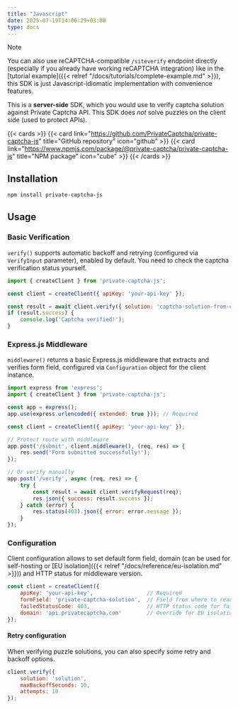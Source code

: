 ```yaml
---
title: "Javascript"
date: 2025-07-19T14:06:29+03:00
type: docs
---
```


> [!NOTE]
> You can also use reCAPTCHA-compatible `/siteverify` endpoint directly (especially if you already have working reCAPTCHA integration) like in the [tutorial example]({{< relref "/docs/tutorials/complete-example.md" >}}), this SDK is just Javascript-idiomatic implementation with convenience features.

This is a **server-side** SDK, which you would use to verify captcha solution against Private Captcha API. This SDK does _not_ solve puzzles on the client side (used to protect APIs).

{{< cards >}}
  {{< card link="https://github.com/PrivateCaptcha/private-captcha-js" title="GitHub repository" icon="github" >}}
  {{< card link="https://www.npmjs.com/package/@private-captcha/private-captcha-js" title="NPM package" icon="cube" >}}
{{< /cards >}}

## Installation

```bash
npm install private-captcha-js
```

## Usage

### Basic Verification

`verify()` supports automatic backoff and retrying (configured via `VerifyInput` parameter), enabled by default. You need to check the captcha verification status yourself.

```javascript
import { createClient } from 'private-captcha-js';

const client = createClient({ apiKey: 'your-api-key' });

const result = await client.verify({ solution: 'captcha-solution-from-client' });
if (result.success) {
    console.log('Captcha verified!');
}
```

### Express.js Middleware

`middleware()` returns a basic Express.js middleware that extracts and verifies form field, configured via `Configuration` object for the client instance.

```javascript
import express from 'express';
import { createClient } from 'private-captcha-js';

const app = express();
app.use(express.urlencoded({ extended: true })); // Required

const client = createClient({ apiKey: 'your-api-key' });

// Protect route with middleware
app.post('/submit', client.middleware(), (req, res) => {
    res.send('Form submitted successfully!');
});

// Or verify manually
app.post('/verify', async (req, res) => {
    try {
        const result = await client.verifyRequest(req);
        res.json({ success: result.success });
    } catch (error) {
        res.status(403).json({ error: error.message });
    }
});
```

### Configuration

Client configuration allows to set default form field, domain (can be used for self-hosting or [EU isolation]({{< relref "/docs/reference/eu-isolation.md" >}})) and HTTP status for middleware version.

```javascript
const client = createClient({
    apiKey: 'your-api-key',                 // Required
    formField: 'private-captcha-solution',  // Field from where to read the solution
    failedStatusCode: 403,                  // HTTP status code for failed verifications (middleware)
    domain: 'api.privatecaptcha.com'        // Override for EU isolation or for self-hosting
});
```

#### Retry configuration

When verifying puzzle solutions, you can also specify some retry and backoff options.

```javascript
client.verify({
    solution: 'solution',
    maxBackoffSeconds: 10,
    attempts: 10
});
```